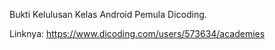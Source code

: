 Bukti Kelulusan Kelas Android Pemula Dicoding.

Linknya: https://www.dicoding.com/users/573634/academies
